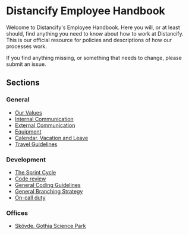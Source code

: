 # Distancify Employee Handbook

Welcome to Distancify's Employee Handbook. Here you will, or at least should, find anything you need to know about how to work at Distancify. This is our official resource for policies and descriptions of how our processes work.

If you find anything missing, or something that needs to change, please submit an issue.

## Sections

### General

* [Our Values](https://github.com/distancify/handbook/blob/master/our-values.md)
* [Internal Communication](https://github.com/distancify/handbook/blob/master/internal-communication.md)
* [External Communication](https://github.com/distancify/handbook/blob/master/external-communication.md)
* [Equipment](https://github.com/distancify/handbook/blob/master/equipment.md)
* [Calendar, Vacation and Leave](https://github.com/distancify/handbook/blob/master/calendar-vacation-and-leave.md)
* [Travel Guidelines](https://github.com/distancify/handbook/blob/master/travel-guidelines.md)

### Development

* [The Sprint Cycle](https://github.com/distancify/handbook/blob/master/the-sprint-cycle.md)
* [Code review](https://github.com/distancify/handbook/blob/master/code-review.md)
* [General Coding Guidelines](https://github.com/distancify/handbook/blob/master/general-coding-guidelines.md)
* [General Branching Strategy](https://github.com/distancify/handbook/blob/master/branching-strategy.md)
* [On-call duty](https://github.com/distancify/handbook/blob/master/on-call-duty.md)

### Offices

* [Skövde, Gothia Science Park](https://github.com/distancify/handbook/blob/master/office-skovde.md)
